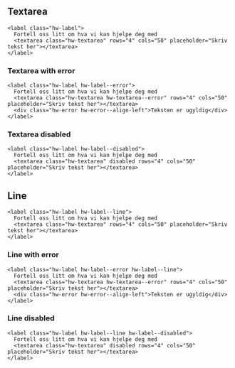 ## Textarea

```html|plain,light
<label class="hw-label">
  Fortell oss litt om hva vi kan hjelpe deg med
  <textarea class="hw-textarea" rows="4" cols="50" placeholder="Skriv tekst her"></textarea>
</label>
```


### Textarea with error

```html|plain,light
<label class="hw-label hw-label--error">
  Fortell oss litt om hva vi kan hjelpe deg med
  <textarea class="hw-textarea hw-textarea--error" rows="4" cols="50" placeholder="Skriv tekst her"></textarea>
  <div class="hw-error hw-error--align-left">Teksten er ugyldig</div>
</label>
```


### Textarea disabled

```html|plain,light
<label class="hw-label hw-label--disabled">
  Fortell oss litt om hva vi kan hjelpe deg med
  <textarea class="hw-textarea" disabled rows="4" cols="50" placeholder="Skriv tekst her"></textarea>
</label>
```



## Line

```html|plain,light
<label class="hw-label hw-label--line">
  Fortell oss litt om hva vi kan hjelpe deg med
  <textarea class="hw-textarea" rows="4" cols="50" placeholder="Skriv tekst her"></textarea>
</label>
```


### Line with error

```html|plain,light
<label class="hw-label hw-label--error hw-label--line">
  Fortell oss litt om hva vi kan hjelpe deg med
  <textarea class="hw-textarea hw-textarea--error" rows="4" cols="50" placeholder="Skriv tekst her"></textarea>
  <div class="hw-error hw-error--align-left">Teksten er ugyldig</div>
</label>
```


### Line disabled

```html|plain,light
<label class="hw-label hw-label--line hw-label--disabled">
  Fortell oss litt om hva vi kan hjelpe deg med
  <textarea class="hw-textarea" disabled rows="4" cols="50" placeholder="Skriv tekst her"></textarea>
</label>
```
